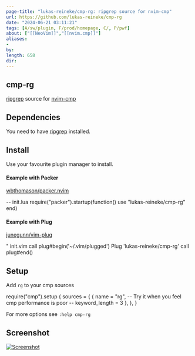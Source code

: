 ```yaml
---
page-title: "lukas-reineke/cmp-rg: ripgrep source for nvim-cmp"
url: https://github.com/lukas-reineke/cmp-rg
date: "2024-06-21 03:11:21"
tags: [A/sw/plugin, F/prod/homepage, C/, P/pwf]
about: ["[[NeoVim]]","[[nvim.cmp]]"]
aliases: 
- 
by: 
length: 658
dir: 
---
```


## cmp-rg

[](https://github.com/lukas-reineke/cmp-rg#cmp-rg)

[ripgrep](https://github.com/BurntSushi/ripgrep) source for [nvim-cmp](https://github.com/hrsh7th/nvim-cmp)

## Dependencies

[](https://github.com/lukas-reineke/cmp-rg#dependencies)

You need to have [ripgrep](https://github.com/BurntSushi/ripgrep) installed.

## Install

[](https://github.com/lukas-reineke/cmp-rg#install)

Use your favourite plugin manager to install.

#### Example with Packer

[](https://github.com/lukas-reineke/cmp-rg#example-with-packer)

[wbthomason/packer.nvim](https://github.com/wbthomason/packer.nvim)

\-- init.lua
require("packer").startup(function()
    use "lukas-reineke/cmp-rg"
end)

#### Example with Plug

[](https://github.com/lukas-reineke/cmp-rg#example-with-plug)

[junegunn/vim-plug](https://github.com/junegunn/vim-plug)

" init.vim
call plug#begin('~/.vim/plugged')
Plug 'lukas-reineke/cmp-rg'
call plug#end()

## Setup

[](https://github.com/lukas-reineke/cmp-rg#setup)

Add `rg` to your cmp sources

require("cmp").setup {
    sources \= {
        {
            name \= "rg",
            \-- Try it when you feel cmp performance is poor
            \-- keyword\_length = 3
        },
    },
}

For more options see `:help cmp-rg`

## Screenshot

[](https://github.com/lukas-reineke/cmp-rg#screenshot)

[![Screenshot](https://user-images.githubusercontent.com/12900252/143555260-8567fb04-eea6-4a73-a1dc-d36d4df8cb64.png)](https://user-images.githubusercontent.com/12900252/143555260-8567fb04-eea6-4a73-a1dc-d36d4df8cb64.png)